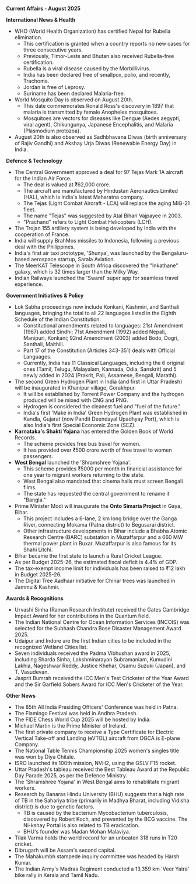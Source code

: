 **Current Affairs - August 2025**

**International News & Health**
*   WHO (World Health Organization) has certified Nepal for Rubella elimination.
    *   This certification is granted when a country reports no new cases for three consecutive years.
    *   Previously, Timor-Leste and Bhutan also received Rubella-free certification.
    *   Rubella is a viral disease caused by the Morbillivirus.
    *   India has been declared free of smallpox, polio, and recently, Trachoma.
    *   Jordan is free of Leprosy.
    *   Suriname has been declared Malaria-free.
*   World Mosquito Day is observed on August 20th.
    *   This date commemorates Ronald Ross's discovery in 1897 that malaria is transmitted by female Anopheles mosquitoes.
    *   Mosquitoes are vectors for diseases like Dengue (Aedes aegypti, viral agent), Chikungunya, Japanese Encephalitis, and Malaria (Plasmodium protozoa).
*   August 20th is also observed as Sadhbhavana Diwas (birth anniversary of Rajiv Gandhi) and Akshay Urja Diwas (Renewable Energy Day) in India.

**Defence & Technology**
*   The Central Government approved a deal for 97 Tejas Mark 1A aircraft for the Indian Air Force.
    *   The deal is valued at ₹62,000 crore.
    *   The aircraft are manufactured by Hindustan Aeronautics Limited (HAL), which is India's latest Maharatna company.
    *   The Tejas (Light Combat Aircraft - LCA) will replace the aging MiG-21 fleet.
    *   The name "Tejas" was suggested by Atal Bihari Vajpayee in 2003.
    *   "Prachand" refers to Light Combat Helicopters (LCH).
*   The Trojan 155 artillery system is being developed by India with the cooperation of France.
*   India will supply BrahMos missiles to Indonesia, following a previous deal with the Philippines.
*   India's first air taxi prototype, 'Shunya', was launched by the Bengaluru-based aerospace startup, Sarala Aviation.
*   The MeerKAT Telescope in South Africa discovered the "Inkathane" galaxy, which is 32 times larger than the Milky Way.
*   Indian Railways launched the 'Swarel' super app for seamless travel experience.

**Government Initiatives & Policy**
*   Lok Sabha proceedings now include Konkani, Kashmiri, and Santhali languages, bringing the total to all 22 languages listed in the Eighth Schedule of the Indian Constitution.
    *   Constitutional amendments related to languages: 21st Amendment (1967) added Sindhi; 71st Amendment (1992) added Nepali, Manipuri, Konkani; 92nd Amendment (2003) added Bodo, Dogri, Santhali, Maithili.
    *   Part 17 of the Constitution (Articles 343-351) deals with Official Languages.
    *   Currently, India has 11 Classical Languages, including the 6 original ones (Tamil, Telugu, Malayalam, Kannada, Odia, Sanskrit) and 5 newly added in 2024 (Prakrit, Pali, Assamese, Bengali, Marathi).
*   The second Green Hydrogen Plant in India (and first in Uttar Pradesh) will be inaugurated in Khanipur village, Gorakhpur.
    *   It will be established by Torrent Power Company and the hydrogen produced will be mixed with CNG and PNG.
    *   Hydrogen is considered the cleanest fuel and "fuel of the future."
    *   India's first 'Make in India' Green Hydrogen Plant was established in Kandla, Gujarat (now Pandit Deendayal Upadhyay Port), which is also India's first Special Economic Zone (SEZ).
*   **Karnataka's Shakti Yojana** has entered the Golden Book of World Records.
    *   The scheme provides free bus travel for women.
    *   It has provided over ₹500 crore worth of free travel to women passengers.
*   **West Bengal** launched the 'Shramshree Yojana'.
    *   This scheme provides ₹5000 per month in financial assistance for one year to migrant workers returning to the state.
    *   West Bengal also mandated that cinema halls must screen Bengali films.
    *   The state has requested the central government to rename it "Bangla."
*   Prime Minister Modi will inaugurate the **Onto Simaria Project** in Gaya, Bihar.
    *   This project includes a 6-lane, 2 km long bridge over the Ganga River, connecting Mokama (Patna district) to Begusarai district.
    *   Other infrastructure developments in Bihar include a Bhabha Atomic Research Centre (BARC) substation in Muzaffarpur and a 660 MW thermal power plant in Buxar. Muzaffarpur is also famous for its Shahi Litchi.
*   Bihar became the first state to launch a Rural Cricket League.
*   As per Budget 2025-26, the estimated fiscal deficit is 4.4% of GDP.
*   The tax-exempt income limit for individuals has been raised to ₹12 lakh in Budget 2025-26.
*   The Digital Tree Aadhaar initiative for Chinar trees was launched in Jammu & Kashmir.

**Awards & Recognitions**
*   Urvashi Sinha (Raman Research Institute) received the Gates Cambridge Impact Award for her contributions in the Quantum field.
*   The Indian National Centre for Ocean Information Services (INCOIS) was selected for the Subhash Chandra Bose Disaster Management Award 2025.
*   Udaipur and Indore are the first Indian cities to be included in the recognized Wetland Cities list.
*   Seven individuals received the Padma Vibhushan award in 2025, including Sharda Sinha, Lakshminarayan Subramaniam, Kumudini Lakhia, Nageshwar Reddy, Justice Khehar, Osamu Suzuki (Japan), and T. Vasudevan.
*   Jasprit Bumrah received the ICC Men's Test Cricketer of the Year Award and the Sir Garfield Sobers Award for ICC Men's Cricketer of the Year.

**Other News**
*   The 85th All India Presiding Officers' Conference was held in Patna.
*   The Flamingo Festival was held in Andhra Pradesh.
*   The FIDE Chess World Cup 2025 will be hosted by India.
*   Michael Martin is the Prime Minister of Ireland.
*   The first private company to receive a Type Certificate for Electric Vertical Take-off and Landing (eVTOL) aircraft from DGCA is E-plane Company.
*   The National Table Tennis Championship 2025 women's singles title was won by Diya Chitale.
*   ISRO launched its 100th mission, NVH2, using the GSLV F15 rocket.
*   Uttar Pradesh's tableau received the Best Tableau Award at the Republic Day Parade 2025, as per the Defence Ministry.
*   The 'Shramshree Yojana' in West Bengal aims to rehabilitate migrant workers.
*   Research by Banaras Hindu University (BHU) suggests that a high rate of TB in the Sahariya tribe (primarily in Madhya Bharat, including Vidisha district) is due to genetic factors.
    *   TB is caused by the bacterium Mycobacterium tuberculosis, discovered by Robert Koch, and prevented by the BCG vaccine. The Ni-kshay Portal is also related to TB eradication.
    *   BHU's founder was Madan Mohan Malaviya.
*   Tilak Varma holds the world record for an unbeaten 318 runs in T20 cricket.
*   Dibrugarh will be Assam's second capital.
*   The Mahakumbh stampede inquiry committee was headed by Harsh Kumar.
*   The Indian Army's Madras Regiment conducted a 13,359 km 'Veer Yatra' bike rally in Kerala and Tamil Nadu.
